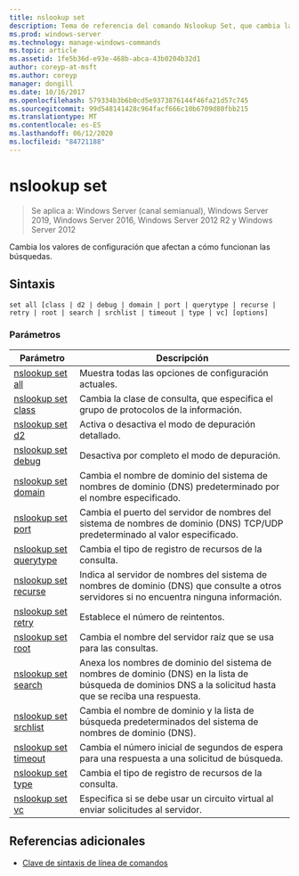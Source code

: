 ```yaml
---
title: nslookup set
description: Tema de referencia del comando Nslookup Set, que cambia las opciones de configuración que afectan a cómo se comportan las búsquedas.
ms.prod: windows-server
ms.technology: manage-windows-commands
ms.topic: article
ms.assetid: 1fe5b36d-e93e-468b-abca-43b0204b32d1
author: coreyp-at-msft
ms.author: coreyp
manager: dongill
ms.date: 10/16/2017
ms.openlocfilehash: 579334b3b6b0cd5e9373876144f46fa21d57c745
ms.sourcegitcommit: 99d548141428c964facf666c10b6709d80fbb215
ms.translationtype: MT
ms.contentlocale: es-ES
ms.lasthandoff: 06/12/2020
ms.locfileid: "84721188"
---
```

# <a name="nslookup-set"></a>nslookup set

> Se aplica a: Windows Server (canal semianual), Windows Server 2019, Windows Server 2016, Windows Server 2012 R2 y Windows Server 2012

Cambia los valores de configuración que afectan a cómo funcionan las búsquedas.

## <a name="syntax"></a>Sintaxis

```
set all [class | d2 | debug | domain | port | querytype | recurse | retry | root | search | srchlist | timeout | type | vc] [options]
```

### <a name="parameters"></a>Parámetros

| Parámetro | Descripción |
| --------- | ----------- |
| [nslookup set all](nslookup-set-all.md) | Muestra todas las opciones de configuración actuales. |
| [nslookup set class](nslookup-set-class.md) | Cambia la clase de consulta, que especifica el grupo de protocolos de la información. |
| [nslookup set d2](nslookup-set-d2.md) | Activa o desactiva el modo de depuración detallado. |
| [nslookup set debug](nslookup-set-debug.md) | Desactiva por completo el modo de depuración. |
| [nslookup set domain](nslookup-set-domain.md) | Cambia el nombre de dominio del sistema de nombres de dominio (DNS) predeterminado por el nombre especificado. |
| [nslookup set port](nslookup-set-port.md) | Cambia el puerto del servidor de nombres del sistema de nombres de dominio (DNS) TCP/UDP predeterminado al valor especificado.
| [nslookup set querytype](nslookup-set-querytype.md) | Cambia el tipo de registro de recursos de la consulta. |
| [nslookup set recurse](nslookup-set-recurse.md) | Indica al servidor de nombres del sistema de nombres de dominio (DNS) que consulte a otros servidores si no encuentra ninguna información. |
| [nslookup set retry](nslookup-set-retry.md) | Establece el número de reintentos. |
| [nslookup set root](nslookup-set-root.md) | Cambia el nombre del servidor raíz que se usa para las consultas. |
| [nslookup set search](nslookup-set-search.md) | Anexa los nombres de dominio del sistema de nombres de dominio (DNS) en la lista de búsqueda de dominios DNS a la solicitud hasta que se reciba una respuesta. |
| [nslookup set srchlist](nslookup-set-srchlist.md) | Cambia el nombre de dominio y la lista de búsqueda predeterminados del sistema de nombres de dominio (DNS). |
| [nslookup set timeout](nslookup-set-timeout.md) | Cambia el número inicial de segundos de espera para una respuesta a una solicitud de búsqueda. |
| [nslookup set type](nslookup-set-type.md) | Cambia el tipo de registro de recursos de la consulta. |
| [nslookup set vc](nslookup-set-vc.md) | Especifica si se debe usar un circuito virtual al enviar solicitudes al servidor. |

## <a name="additional-references"></a>Referencias adicionales

- [Clave de sintaxis de línea de comandos](command-line-syntax-key.md)

